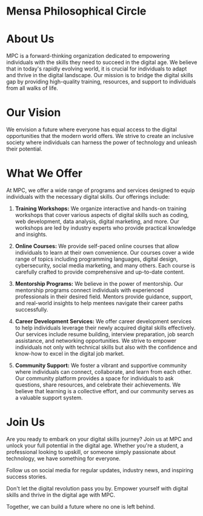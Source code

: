 # Mensa Philosophical Circle

# About Us
MPC is a forward-thinking organization dedicated to empowering individuals with the skills they need to succeed in the digital age. We believe that in today's rapidly evolving world, it is crucial for individuals to adapt and thrive in the digital landscape. Our mission is to bridge the digital skills gap by providing high-quality training, resources, and support to individuals from all walks of life.

# Our Vision
We envision a future where everyone has equal access to the digital opportunities that the modern world offers. We strive to create an inclusive society where individuals can harness the power of technology and unleash their potential.

# What We Offer
At MPC, we offer a wide range of programs and services designed to equip individuals with the necessary digital skills. Our offerings include:

1. **Training Workshops:** We organize interactive and hands-on training workshops that cover various aspects of digital skills such as coding, web development, data analysis, digital marketing, and more. Our workshops are led by industry experts who provide practical knowledge and insights.

2. **Online Courses:** We provide self-paced online courses that allow individuals to learn at their own convenience. Our courses cover a wide range of topics including programming languages, digital design, cybersecurity, social media marketing, and many others. Each course is carefully crafted to provide comprehensive and up-to-date content.

3. **Mentorship Programs:** We believe in the power of mentorship. Our mentorship programs connect individuals with experienced professionals in their desired field. Mentors provide guidance, support, and real-world insights to help mentees navigate their career paths successfully.

4. **Career Development Services:** We offer career development services to help individuals leverage their newly acquired digital skills effectively. Our services include resume building, interview preparation, job search assistance, and networking opportunities. We strive to empower individuals not only with technical skills but also with the confidence and know-how to excel in the digital job market.

5. **Community Support:** We foster a vibrant and supportive community where individuals can connect, collaborate, and learn from each other. Our community platform provides a space for individuals to ask questions, share resources, and celebrate their achievements. We believe that learning is a collective effort, and our community serves as a valuable support system.

# Join Us
Are you ready to embark on your digital skills journey? Join us at MPC and unlock your full potential in the digital age. Whether you're a student, a professional looking to upskill, or someone simply passionate about technology, we have something for everyone.

Follow us on social media for regular updates, industry news, and inspiring success stories.

Don't let the digital revolution pass you by. Empower yourself with digital skills and thrive in the digital age with MPC. 

Together, we can build a future where no one is left behind.
